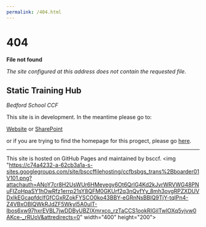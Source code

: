 ```yaml
---
permalink: /404.html
---
```

# 404
**File not found**

*The site configured at this address does not contain the requested file.*

## Static Training Hub
*Bedford School CCF*

This site is in development. In the meantime please go to:

[Website](https://www.bsccf.ml) or
[SharePoint](https://bsccf.sharepoint.com)

or if you are trying to find the homepage for this progect, please go [here](https://bsccf.github.io/trg-static/).

---
This site is hosted on GitHub Pages and maintained by bsccf.
<img "https://c74a4232-a-62cb3a1a-s-sites.googlegroups.com/site/bsccffilehosting/ccfbsbgs_trans%2Bboarder01V101.png?attachauth=ANoY7cr8H2UsWUr6HMeyegy6Ot6QrlG4Kd2kJvrWRVWG48PNuFIZoHpaSY1hOwRfz1errp21sY8QFM0GKUrf2q3nQvfYy_8mh3ovgRPZXDUVDxlkEGcapfdclfGfCGxRZokFYSCO0ko43BBY-eGRnNsBBlQ9TjY-tqIPn4-Z4VBxOBlQWkRJdZF5WkyI5A0ulT-Ibos6xw97hxrEVBL7jwDDByUBZIXmrxco_rzTaCCS1ookRIGilTwlOXq5vjvw0AKce-_rRUoV&attredirects=0" width="400" height="200">
